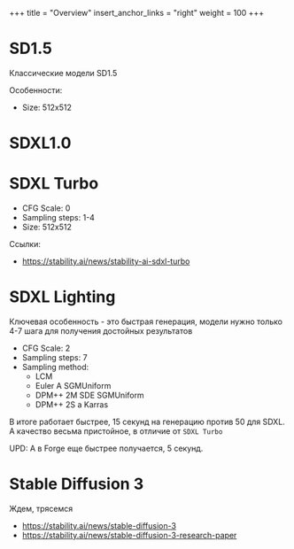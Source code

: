 +++
title = "Overview"
insert_anchor_links = "right"
weight = 100
+++

# SD1.5

Классические модели SD1.5

Особенности:

* Size: 512x512

# SDXL1.0


# SDXL Turbo


* CFG Scale: 0
* Sampling steps: 1-4
* Size: 512x512

Ссылки:

* https://stability.ai/news/stability-ai-sdxl-turbo

# SDXL Lighting

Ключевая особенность - это быстрая генерация, модели нужно только 4-7 шага для получения достойных результатов

* CFG Scale: 2
* Sampling steps: 7
* Sampling method: 
  * LCM
  * Euler A SGMUniform
  * DPM++ 2M SDE SGMUniform
  * DPM++ 2S a Karras

В итоге работает быстрее, 15 секунд на генерацию против 50 для SDXL. А качество весьма пристойное, в отличие от `SDXL Turbo`

UPD: А в Forge еще быстрее получается, 5 секунд.







# Stable Diffusion 3

Ждем, трясемся

* https://stability.ai/news/stable-diffusion-3
* https://stability.ai/news/stable-diffusion-3-research-paper
